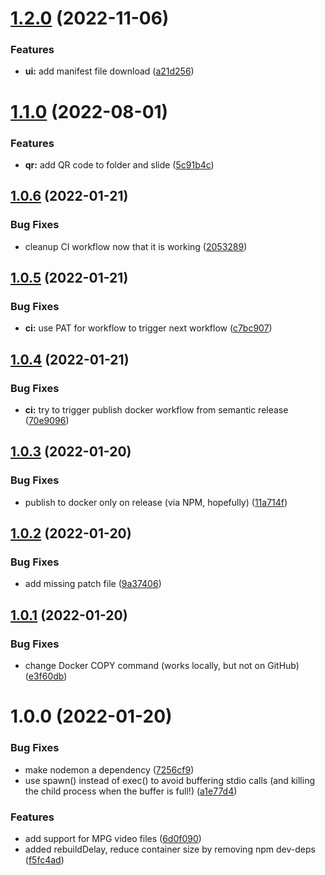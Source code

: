 # [1.2.0](https://github.com/uglow/thumbsup-fav-server/compare/v1.1.0...v1.2.0) (2022-11-06)


### Features

* **ui:** add manifest file download ([a21d256](https://github.com/uglow/thumbsup-fav-server/commit/a21d2567dfa016a9a1e879419db10073951b7984))

# [1.1.0](https://github.com/uglow/thumbsup-fav-server/compare/v1.0.6...v1.1.0) (2022-08-01)


### Features

* **qr:** add QR code to folder and slide ([5c91b4c](https://github.com/uglow/thumbsup-fav-server/commit/5c91b4ca0a7d1e9ff8013926d88afbf6d46d8659))

## [1.0.6](https://github.com/uglow/thumbsup-fav-server/compare/v1.0.5...v1.0.6) (2022-01-21)


### Bug Fixes

* cleanup CI workflow now that it is working ([2053289](https://github.com/uglow/thumbsup-fav-server/commit/20532897d40f65131f91cff16409f2bcca5f6d59))

## [1.0.5](https://github.com/uglow/thumbsup-fav-server/compare/v1.0.4...v1.0.5) (2022-01-21)


### Bug Fixes

* **ci:** use PAT for workflow to trigger next workflow ([c7bc907](https://github.com/uglow/thumbsup-fav-server/commit/c7bc9070e9eb19a0a93dbc2da3b752c01c9117ab))

## [1.0.4](https://github.com/uglow/thumbsup-fav-server/compare/v1.0.3...v1.0.4) (2022-01-21)


### Bug Fixes

* **ci:** try to trigger publish docker workflow from semantic release ([70e9096](https://github.com/uglow/thumbsup-fav-server/commit/70e9096d95724ff071107cecc08b7506948479b2))

## [1.0.3](https://github.com/uglow/thumbsup-fav-server/compare/v1.0.2...v1.0.3) (2022-01-20)


### Bug Fixes

* publish to docker only on release (via NPM, hopefully) ([11a714f](https://github.com/uglow/thumbsup-fav-server/commit/11a714f317edbfa5f1a01803f6b8b5935221999f))

## [1.0.2](https://github.com/uglow/thumbsup-fav-server/compare/v1.0.1...v1.0.2) (2022-01-20)


### Bug Fixes

* add missing patch file ([9a37406](https://github.com/uglow/thumbsup-fav-server/commit/9a3740611162391353e45e9eb7b8351d950f5462))

## [1.0.1](https://github.com/uglow/thumbsup-fav-server/compare/v1.0.0...v1.0.1) (2022-01-20)


### Bug Fixes

* change Docker COPY command (works locally, but not on GitHub) ([e3f60db](https://github.com/uglow/thumbsup-fav-server/commit/e3f60dbfcca87ecfeb3847a560dd7216c9b91e01))

# 1.0.0 (2022-01-20)


### Bug Fixes

* make nodemon a dependency ([7256cf9](https://github.com/uglow/thumbsup-fav-server/commit/7256cf9e6bf52e170a0ce551c15d6ca8f06abea8))
* use spawn() instead of exec() to avoid buffering stdio calls (and killing the child process when the buffer is full!) ([a1e77d4](https://github.com/uglow/thumbsup-fav-server/commit/a1e77d401b63a3dcd6274fb2e3ccb318f3832d17))


### Features

* add support for MPG video files ([6d0f090](https://github.com/uglow/thumbsup-fav-server/commit/6d0f090c0b3b3ab515b5f3567165dd2167abec77))
* added rebuildDelay, reduce container size by removing npm dev-deps ([f5fc4ad](https://github.com/uglow/thumbsup-fav-server/commit/f5fc4adae56725cbcb2498768f0be55a209680cf))
